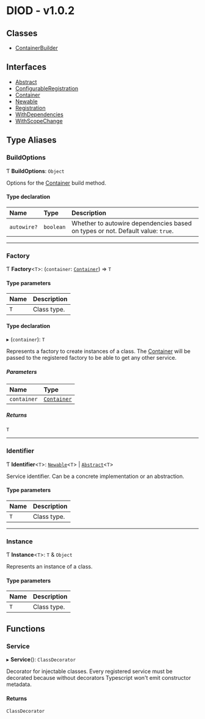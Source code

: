 # DIOD - v1.0.2

## Classes

- [ContainerBuilder](classes/ContainerBuilder.md)

## Interfaces

- [Abstract](interfaces/Abstract.md)
- [ConfigurableRegistration](interfaces/ConfigurableRegistration.md)
- [Container](interfaces/Container.md)
- [Newable](interfaces/Newable.md)
- [Registration](interfaces/Registration.md)
- [WithDependencies](interfaces/WithDependencies.md)
- [WithScopeChange](interfaces/WithScopeChange.md)

## Type Aliases

### BuildOptions

Ƭ **BuildOptions**: `Object`

Options for the [Container](interfaces/Container.md) build method.

#### Type declaration

| Name | Type | Description |
| :------ | :------ | :------ |
| `autowire?` | `boolean` | Whether to autowire dependencies based on types or not. Default value: `true`. |

___

### Factory

Ƭ **Factory**<`T`\>: (`container`: [`Container`](interfaces/Container.md)) => `T`

#### Type parameters

| Name | Description |
| :------ | :------ |
| `T` | Class type. |

#### Type declaration

▸ (`container`): `T`

Represents a factory to create instances of a class.
The [Container](interfaces/Container.md) will be passed to the registered factory to be able to
get any other service.

##### Parameters

| Name | Type |
| :------ | :------ |
| `container` | [`Container`](interfaces/Container.md) |

##### Returns

`T`

___

### Identifier

Ƭ **Identifier**<`T`\>: [`Newable`](interfaces/Newable.md)<`T`\> \| [`Abstract`](interfaces/Abstract.md)<`T`\>

Service identifier. Can be a concrete implementation or an abstraction.

#### Type parameters

| Name | Description |
| :------ | :------ |
| `T` | Class type. |

___

### Instance

Ƭ **Instance**<`T`\>: `T` & `Object`

Represents an instance of a class.

#### Type parameters

| Name | Description |
| :------ | :------ |
| `T` | Class type. |

## Functions

### Service

▸ **Service**(): `ClassDecorator`

Decorator for injectable classes. Every registered service must
be decorated because without decorators Typescript won't emit
constructor metadata.

#### Returns

`ClassDecorator`
